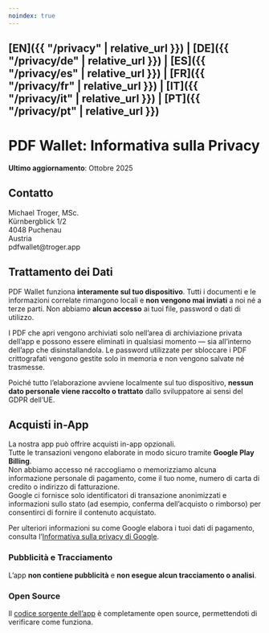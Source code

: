 ```yaml
---
noindex: true
---
```


## [EN]({{ "/privacy" | relative_url }}) | [DE]({{ "/privacy/de" | relative_url }}) | [ES]({{ "/privacy/es" | relative_url }}) | [FR]({{ "/privacy/fr" | relative_url }}) | [IT]({{ "/privacy/it" | relative_url }}) | [PT]({{ "/privacy/pt" | relative_url }})

# PDF Wallet: Informativa sulla Privacy

**Ultimo aggiornamento**: Ottobre 2025

## Contatto

Michael Troger, MSc.  
Kürnbergblick 1/2  
4048 Puchenau  
Austria  
&#112;&#100;&#102;&#119;&#97;&#108;&#108;&#101;&#116;&#64;&#116;&#114;&#111;&#103;&#101;&#114;&#46;&#97;&#112;&#112;

## Trattamento dei Dati

PDF Wallet funziona **interamente sul tuo dispositivo**.
Tutti i documenti e le informazioni correlate rimangono locali e **non vengono mai inviati** a noi né a terze parti.
Non abbiamo **alcun accesso** ai tuoi file, password o dati di utilizzo.

I PDF che apri vengono archiviati solo nell’area di archiviazione privata dell’app e possono essere eliminati in qualsiasi momento — sia all’interno dell’app che disinstallandola.
Le password utilizzate per sbloccare i PDF crittografati vengono gestite solo in memoria e non vengono salvate né trasmesse.

Poiché tutto l’elaborazione avviene localmente sul tuo dispositivo, **nessun dato personale viene raccolto o trattato** dallo sviluppatore ai sensi del GDPR dell’UE.

## Acquisti in-App  
La nostra app può offrire acquisti in-app opzionali.  
Tutte le transazioni vengono elaborate in modo sicuro tramite **Google Play Billing**.  
Non abbiamo accesso né raccogliamo o memorizziamo alcuna informazione personale di pagamento, come il tuo nome, numero di carta di credito o indirizzo di fatturazione.  
Google ci fornisce solo identificatori di transazione anonimizzati e informazioni sullo stato (ad esempio, conferma dell’acquisto o rimborso) per consentirci di fornire il contenuto acquistato.  

Per ulteriori informazioni su come Google elabora i tuoi dati di pagamento, consulta l’[Informativa sulla privacy di Google](https://policies.google.com/privacy).

### Pubblicità e Tracciamento

L’app **non contiene pubblicità** e **non esegue alcun tracciamento o analisi**.

### Open Source

Il [codice sorgente dell’app](https://github.com/michaeltroger/pdfwallet-android) è completamente open source, permettendoti di verificare come funziona.
